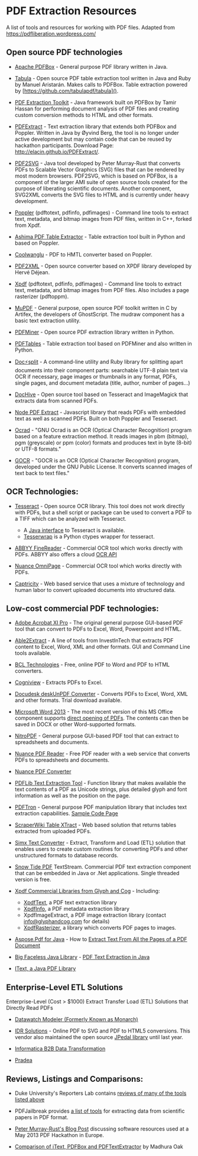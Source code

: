# PDF Extraction Resources

A list of tools and resources for working with PDF files. Adapted from https://pdfliberation.wordpress.com/

## Open source PDF technologies

- [Apache PDFBox](http://pdfbox.apache.org/) - General purpose PDF library written in Java.

- [Tabula](https://tabula.technology/) - Open source PDF table extraction tool written in Java and Ruby by Manuel Aristarán.  Makes calls to PDFBox. Table extraction powered by [https://github.com/tabulapdf/tabula]().

- [PDF Extraction Toolkit](https://github.com/tamirhassan/pdfxtk/) - Java framework built on PDFBox by Tamir Hassan for performing document analysis of PDF files and creating custom conversion methods to HTML and other formats.

- [PDFExtract](https://github.com/elacin/PDFExtract) - Text extraction library that extends both PDFBox and Poppler. Written in Java by Øyvind Berg, the tool is no longer under active development but may contain code that can be reused by hackathon participants. Download Page: http://elacin.github.io/PDFExtract/.

- [PDF2SVG](https://bitbucket.org/petermr/pdf2svg-dev/wiki/Home) - Java tool developed by Peter Murray-Rust that converts PDFs to Scalable Vector Graphics (SVG) files that can be rendered by most modern browsers. PDF2SVG, which is based on PDFBox, is a component of the larger AMI suite of open source tools created for the purpose of liberating scientific documents. Another component, SVG2XML converts the SVG files to HTML and is currently under heavy development.

- [Poppler](http://poppler.freedesktop.org/) (pdftotext, pdfinfo, pdfimages) - Command line tools to extract text, metadata, and bitmap images from PDF files, written in C++, forked from Xpdf.

- [Ashima PDF Table Extractor](https://github.com/ashima/pdf-table-extract) - Table extraction tool built in Python and based on Poppler.

- [Coolwanglu](http://coolwanglu.github.io/pdf2htmlEX/) - PDF to HMTL converter based on Poppler.

- [PDF2XML](http://sourceforge.net/projects/pdf2xml/) - Open source converter based on XPDF library developed by Hervé Déjean.

- [Xpdf](http://www.foolabs.com/xpdf/) (pdftotext, pdfinfo, pdfimages) - Command line tools to extract text, metadata, and bitmap images from PDF files.  Also includes a page rasterizer (pdftoppm).

- [MuPDF](http://www.mupdf.com/) - General purpose, open source PDF toolkit written in C by Artifex, the developers of GhostScript. The mudraw component has a basic text extraction utility.

- [PDFMiner](https://github.com/euske/pdfminer/) - Open source PDF extraction library written in Python.

- [PDFTables](https://github.com/okfn/pdftables) - Table extraction tool based on PDFMiner and also written in Python.

- [Doc⚡split](https://documentcloud.github.io/docsplit) - A command-line utility and Ruby library for splitting apart documents into their component parts: searchable UTF-8 plain text via OCR if necessary, page images or thumbnails in any format, PDFs, single pages, and document metadata (title, author, number of pages...)

- [DocHive](https://github.com/raleighpublicrecord/dochive) - Open source tool based on Tesseract and ImageMagick that extracts data from scanned PDFs.

- [Node PDF Extract](https://github.com/nisaacson/pdf-extract) - Javascript library that reads PDFs with embedded text as well as scanned PDFs. Built on both Poppler and Tesseract.

- [Ocrad](http://www.gnu.org/software/ocrad/) - "GNU Ocrad is an OCR (Optical Character Recognition) program based on a feature extraction method. It reads images in pbm (bitmap), pgm (greyscale) or ppm (color) formats and produces text in byte (8-bit) or UTF-8 formats."

- [GOCR](http://jocr.sourceforge.net/) - "GOCR is an OCR (Optical Character Recognition) program, developed under the GNU Public License. It converts scanned images of text back to text files."

## OCR Technologies:

- [Tesseract](https://code.google.com/p/tesseract-ocr/) - Open source OCR library. This tool does not work directly with PDFs, but a shell script or package can be used to convert a PDF to a TIFF which can be analyzed with Tesseract.
    - A [Java interface](http://sourceforge.net/projects/tess4j/) to Tesseract is available.
    - [Tesserwrap](https://tesserwrap.readthedocs.org/) is a Python ctypes wrapper for tesseract.

- [ABBYY FineReader](http://finereader.abbyy.com/) - Commercial OCR tool which works directly with PDFs. ABBYY also offers a cloud [OCR API](http://ocrsdk.com/)

- [Nuance OmniPage](http://www.nuance.com/for-individuals/by-product/omnipage/index.htm) - Commercial OCR tool which works directly with PDFs.

- [Captricity](http://captricity.com/captricity-at-a-glance/) - Web based service that uses a mixture of technology and human labor to convert uploaded documents into structured data.

## Low-cost commercial PDF technologies:

- [Adobe Acrobat XI Pro](http://www.adobe.com/products/acrobat/) - The original general purpose GUI-based PDF tool that can convert to PDFs to Excel, Word, Powerpoint and HTML.

- [Able2Extract](http://www.investintech.com/prod_options.htm) - A line of tools from InvestInTech that extracts PDF content to Excel, Word, XML and other formats. GUI and Command Line tools available.

- [BCL Technologies](http://www.pdfonline.com/pdf-to-word-converter/) - Free, online PDF to Word and PDF to HTML converters.

- [Cogniview](http://www.cogniview.com/) - Extracts PDFs to Excel.

- [Docudesk deskUnPDF Converter](http://www.docudesk.com/pdf-downloads) - Converts PDFs to Excel, Word, XML and other formats. Trial download available.

- [Microsoft Word 2013](http://office.microsoft.com/en-us/word/) - The most recent version of this MS Office component supports [direct opening of PDFs](http://office.microsoft.com/en-us/word-help/edit-pdf-content-in-word-HA102903948.aspx?CTT=5&origin=HA102809597). The contents can then be saved in DOCX or other Word-supported formats.

- [NitroPDF](http://www.nitropdf.com/) - General purpose GUI-based PDF tool that can extract to spreadsheets and documents.

- [Nuance PDF Reader](http://www.nuance.com/products/pdf-reader/index.htm) - Free PDF reader with a web service that converts PDFs to spreadsheets and documents.

- [Nuance PDF Converter](http://www.nuance.com/for-business/document-imaging-and-scanning/pdf-converter/index.htm)

- [PDFLib Text Extraction Tool](http://www.pdflib.com/products/tet/) - Function library that  makes available the text contents of a PDF as Unicode strings, plus detailed glyph and font information as well as the position on the page.

- [PDFTron](http://www.pdftron.com/) - General purpose PDF manipulation library that includes text extraction capabilities. [Sample Code Page](http://www.pdftron.com/pdfnet/samplecode.html)

- [ScraperWiki Table XTract](https://scraperwiki.com/tools/tablextract) - Web based solution that returns tables extracted from uploaded PDFs.

- [Simx Text Converter](http://www.simx.com/simx/Products.stp?prm=tc) - Extract, Transform and Load (ETL) solution that enables users to create custom routines for converting PDFs and other unstructured formats to database records.

- [Snow Tide PDF](http://www.snowtide.com/) TextStream. Commercial PDF text extraction component that can be embedded in Java or .Net applications. Single threaded version is free.

- [Xpdf Commercial Libraries from Glyph and Cog](http://glyphandcog.com/products.html) - Including:
    - [XpdfText](http://glyphandcog.com/XpdfText.html), a PDF text extraction library
    - [XpdfInfo](http://glyphandcog.com/XpdfInfo.html), a PDF metadata extraction library
    - XpdfImageExtract, a PDF image extraction library (contact info@glyphandcog.com for details)
    - [XpdfRasterizer](http://glyphandcog.com/XpdfRasterizer.html), a library which converts PDF pages to images.

- [Aspose.Pdf for Java](http://www.aspose.com/docs/display/pdfjava/) - How to [Extract Text From All the Pages of a PDF Document](http://www.aspose.com/docs/display/pdfjava/Extract+Text+From+All+the+Pages+of+a+PDF+Document)

- [Big Faceless Java Library](http://bfo.com/products/pdf/) - [PDF Text Extraction in Java](http://bfo.com/blog/2011/11/16/pdf_text_extraction_in_java.html)

- [IText, a Java PDF Library](http://sourceforge.net/projects/itext/)

## Enterprise-Level ETL Solutions

Enterprise-Level (Cost > $1000) Extract Transfer Load (ETL) Solutions that Directly Read PDFs

- [Datawatch Modeler (Formerly Known as Monarch)](http://www.datawatch.com/form-page)

- [IDR Solutions](http://www.idrsolutions.com) - Online PDF to SVG and PDF to HTML5 conversions. This vendor also maintained the open source [JPedal library](http://sourceforge.net/projects/jpedal/) until last year.

- [Informatica B2B Data Transformation](http://www.informatica.com/us/products/b2b-data-exchange/b2b-data-transformation/)

- [Pradea](http://www.praedea.com/)

## Reviews, Listings and Comparisons:

- Duke University's Reporters Lab contains [reviews of many of the tools listed above](http://reviews.reporterslab.org/search?q=&type=products&category=pdf-tools-2011-11-09)

- PDFJailbreak provides [a list of tools](http://pdfjailbreak.com/tools) for extracting data from scientific papers in PDF format.

- [Peter Murray-Rust's Blog Post](http://blogs.ch.cam.ac.uk/pmr/2013/05/28/jailbreaking-the-pdf-a-wonderful-hackathon-and-a-community-leap-forward-for-freedom-1/) discussing software resources used at a May 2013 PDF Hackathon in Europe.

- [Comparison of iText, PDFBox and PDFTextExtractor](http://www.e-zest.net/blog/extracting-text-from-a-pdf-file/) by Madhura Oak
